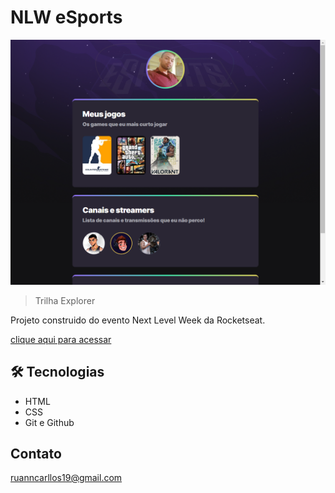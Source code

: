 # NLW eSports

![preview](./.github/preview.png)

>Trilha Explorer 

Projeto construido do evento Next Level Week da Rocketseat.

[clique aqui para acessar](https://ruanncarllos.github.io/NLW-eSports-explorer/)

## 🛠 Tecnologias 

- HTML
- CSS
- Git e Github

## Contato

ruanncarllos19@gmail.com